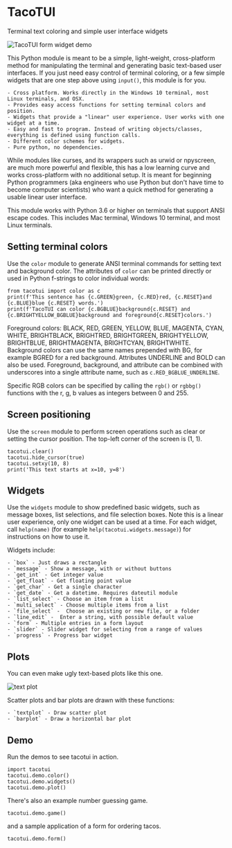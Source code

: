 # TacoTUI

Terminal text coloring and simple user interface widgets

![TacoTUI form widget demo](tacotui/demo/form.png)

This Python module is meant to be a simple, light-weight, cross-platform
method for manipulating the terminal and generating basic text-based user interfaces. 
If you just need easy control of terminal coloring, or a few simple widgets that are one step above using `input()`, this module is for you.

    - Cross platform. Works directly in the Windows 10 terminal, most Linux terminals, and OSX.
    - Provides easy access functions for setting terminal colors and position.
    - Widgets that provide a "linear" user experience. User works with one widget at a time.
    - Easy and fast to program. Instead of writing objects/classes, everything is defined using function calls.
    - Different color schemes for widgets.
    - Pure python, no dependencies.

While modules like curses, and its wrappers such as urwid or npyscreen, are
much more powerful and flexible, this has a low learning curve and works cross-platform with no additional setup.
It is meant for beginning Python programmers (aka engineers who use Python but don't have time to become computer scientists)
who want a quick method for generating a usable linear user interface.

This module works with Python 3.6 or higher on terminals that support ANSI escape codes.
This includes Mac terminal, Windows 10 terminal, and most Linux terminals. 


## Setting terminal colors

Use the `color` module to generate ANSI terminal commands for setting text and background color.
The attributes of `color` can be printed directly or used in Python f-strings to color individual words:

    from tacotui import color as c
    print(f'This sentence has {c.GREEN}green, {c.RED}red, {c.RESET}and {c.BLUE}blue {c.RESET} words.')
    print(f'TacoTUI can color {c.BGBLUE}background{c.RESET} and {c.BRIGHTYELLOW_BGBLUE}background and foreground{c.RESET}colors.')

Foreground colors: BLACK, RED, GREEN, YELLOW, BLUE, MAGENTA, CYAN, WHITE, BRIGHTBLACK, BRIGHTRED, BRIGHTGREEN, BRIGHTYELLOW,
BRIGHTBLUE, BRIGHTMAGENTA, BRIGHTCYAN, BRIGHTWHITE.
Background colors can use the same names prepended with BG, for example BGRED for a red background.
Attributes UNDERLINE and BOLD can also be used. Foreground, background, and attribute can be combined with underscores
into a single attribute name, such as `c.RED_BGBLUE_UNDERLINE`.

Specific RGB colors can be specified by calling the `rgb()` or `rgbbg()` functions with the r, g, b values as integers between 0 and 255.


## Screen positioning

Use the `screen` module to perform screen operations such as clear or setting the cursor position.
The top-left corner of the screen is (1, 1).

    tacotui.clear()
    tacotui.hide_cursor(true)
    tacotui.setxy(10, 8)
    print('This text starts at x=10, y=8')


## Widgets

Use the `widgets` module to show predefined basic widgets, such as message boxes, list selections, and
file selection boxes. Note this is a linear user experience, only one widget can be used at a time. For
each widget, call `help(name)`  (for example `help(tacotui.widgets.message)`) for instructions on how to use it.

Widgets include:

    - `box` - Just draws a rectangle
    - `message` - Show a message, with or without buttons
    - `get_int` - Get integer value
    - `get_float` - Get floating point value
    - `get_char` - Get a single character
    - `get_date` - Get a datetime. Requires dateutil module
    - `list_select` - Choose an item from a list
    - `multi_select` - Choose multiple items from a list
    - `file_select` -  Choose an existing or new file, or a folder
    - `line_edit` -  Enter a string, with possible default value
    - `form` - Multiple entries in a form layout
    - `slider` - Slider widget for selecting from a range of values
    - `progress` - Progress bar widget

## Plots

You can even make ugly text-based plots like this one.

![text plot](tacotui/demo/plot.png)

Scatter plots and bar plots are drawn with these functions:

    - `textplot` - Draw scatter plot
    - `barplot` - Draw a horizontal bar plot


## Demo

Run the demos to see tacotui in action.

    import tacotui
    tacotui.demo.color()
    tacotui.demo.widgets()
    tacotui.demo.plot()

There's also an example number guessing game.

    tacotui.demo.game()

and a sample application of a form for ordering tacos.

    tacotui.demo.form()
